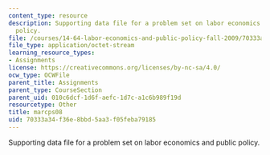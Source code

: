 ```yaml
---
content_type: resource
description: Supporting data file for a problem set on labor economics and public
  policy.
file: /courses/14-64-labor-economics-and-public-policy-fall-2009/70333a34f36e8bbd5aa3f05feba79185_marcps08.dta
file_type: application/octet-stream
learning_resource_types:
- Assignments
license: https://creativecommons.org/licenses/by-nc-sa/4.0/
ocw_type: OCWFile
parent_title: Assignments
parent_type: CourseSection
parent_uid: 010c6dcf-1d6f-aefc-1d7c-a1c6b989f19d
resourcetype: Other
title: marcps08
uid: 70333a34-f36e-8bbd-5aa3-f05feba79185
---
```

Supporting data file for a problem set on labor economics and public policy.
